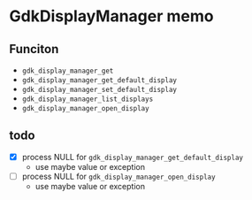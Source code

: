 GdkDisplayManager memo
======================

Funciton
--------

* `gdk_display_manager_get`
* `gdk_display_manager_get_default_display`
* `gdk_display_manager_set_default_display`
* `gdk_display_manager_list_displays`
* `gdk_display_manager_open_display`

todo
----

* [x] process NULL for `gdk_display_manager_get_default_display`
	+ use maybe value or exception
* [ ] process NULL for `gdk_display_manager_open_display`
	+ use maybe value or exception
